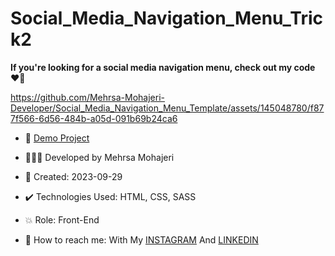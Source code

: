 # Social_Media_Navigation_Menu_Trick2

**If you're looking for a social media navigation menu, check out my code ♥️📲**


https://github.com/Mehrsa-Mohajeri-Developer/Social_Media_Navigation_Menu_Template/assets/145048780/f877f566-6d56-484b-a05d-091b69b24ca6


- 🔗 [Demo Project](https://mehrsa-mohajeri-developer.github.io/Social_Media_Navigation_Menu_Template/)
  
- 👩🏻‍💻 Developed by Mehrsa Mohajeri

- 📆 Created: 2023-09-29

- ✔️ Technologies Used: HTML, CSS, SASS

- 💥 Role: Front-End

- 📲 How to reach me: With My [INSTAGRAM](https://www.instagram.com/mehrsa_mohajeri_developer) And [LINKEDIN](https://www.linkedin.com/in/mehrsa-mohajeri-developer)
